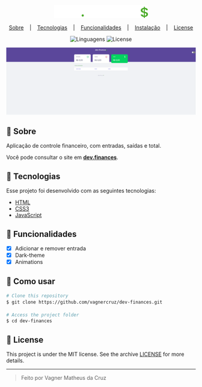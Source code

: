 
<div align="center" >

<img src="./assets/assets/logo.svg" width="250px" alt="Logo do projeto"
/>

<p align="center" >
<a href="#-sobre" >Sobre</a> &nbsp;&nbsp;&nbsp;|&nbsp;&nbsp;&nbsp;
<a href="#-tecnologias">Tecnologias</a> &nbsp;&nbsp;&nbsp;|&nbsp;&nbsp;&nbsp;
<a href="#-funcionalidades">Funcionalidades</a> &nbsp;&nbsp;&nbsp;|&nbsp;&nbsp;&nbsp;
<a href="#-instalacao">Instalação</a> &nbsp;&nbsp;&nbsp;|&nbsp;&nbsp;&nbsp;
<a href="#-license">License</a>
</p>
</div>

<p align="center">
<img src="https://img.shields.io/github/languages/count/pedrovinhas/dev-finances?color=%235b479c&style=for-the-badge" alt="Linguagens"> 
<img src="https://img.shields.io/apm/l/vim-mode?color=%235B479C&logo=black&logoColor=black&style=for-the-badge" alt="License">
</a>
</p>

<div align="center">
<img  src="./assets/assets/dev.finance.gif" alt="Exemplo da aplicação">
</div>



## 📌 Sobre

Aplicação de controle financeiro, com entradas, saídas e total.

Você pode consultar o site em **[dev.finances](https://vagnercruz.github.io/dev.finances/)**.

## 🚀 Tecnologias 

Esse projeto foi desenvolvido com as seguintes tecnologias:

- [HTML](https://developer.mozilla.org/pt-BR/docs/Web/HTML)
- [CSS3](https://www.w3schools.com/css/)
- [JavaScript](https://developer.mozilla.org/pt-BR/docs/Web/Javascript)



## 🔩 Funcionalidades

- [X] Adicionar e remover entrada
- [X] Dark-theme
- [x] Animations

## 🔌 Como usar

```bash
# Clone this repository
$ git clone https://github.com/vagnercruz/dev-finances.git

# Access the project folder
$ cd dev-finances
```
## 📝 License

This project is under the MIT license. See the archive [LICENSE](LICENSE.md) for more details.

---
<blockquote>
    Feito por Vagner Matheus da Cruz
</blockquote>
